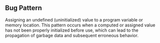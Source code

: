 ## Bug Pattern

Assigning an undefined (uninitialized) value to a program variable or memory location. This pattern occurs when a computed or assigned value has not been properly initialized before use, which can lead to the propagation of garbage data and subsequent erroneous behavior.